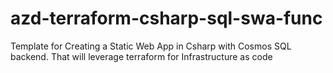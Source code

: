 # azd-terraform-csharp-sql-swa-func
Template for Creating a Static Web App in Csharp with Cosmos SQL backend.  That will leverage terraform for Infrastructure as code
